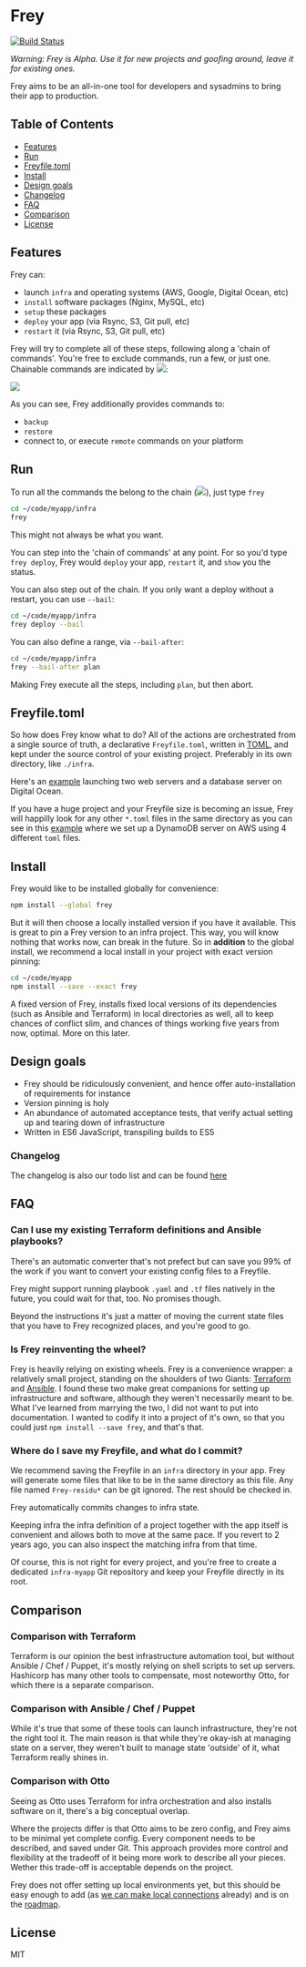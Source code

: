 # Frey

<!-- badges/ -->
[![Build Status](https://travis-ci.org/kvz/frey.svg?branch=master)](https://travis-ci.org/kvz/frey)
<!-- /badges -->

*Warning: Frey is Alpha. Use it for new projects and goofing around, leave it for existing ones.*

Frey aims to be an all-in-one tool for developers and sysadmins to bring their app to production. 

## Table of Contents

- [Features](#features)
- [Run](#run)
- [Freyfile.toml](#freyfile.toml)
- [Install](#install)
- [Design goals](#design-goals)
- [Changelog](#changelog)
- [FAQ](#faq)
- [Comparison](#comparison)
- [License](#license)

## Features

Frey can:

- launch `infra` and operating systems (AWS, Google, Digital Ocean, etc)
- `install` software packages (Nginx, MySQL, etc)
- `setup` these packages
- `deploy` your app (via Rsync, S3, Git pull, etc)
- `restart` it (via Rsync, S3, Git pull, etc)

Frey will try to complete all of these steps, following along a 'chain of commands'. You're free to exclude commands, run a few, or just one. Chainable commands are indicated by ![](https://dl.dropboxusercontent.com/s/2kfqn2yocq4kq7p/2016-03-16%20at%2020.44.png):

![](https://dl.dropboxusercontent.com/s/3ajo3fzslk846d3/2016-03-16%20at%2020.38.png)

As you can see, Frey additionally provides commands to:

- `backup`
- `restore`
- connect to, or execute `remote` commands on your platform

## Run

To run all the commands the belong to the chain (![](https://dl.dropboxusercontent.com/s/2kfqn2yocq4kq7p/2016-03-16%20at%2020.44.png)), just type `frey`

```bash
cd ~/code/myapp/infra
frey
```

This might not always be what you want.

You can step into the 'chain of commands' at any point. For so you'd type `frey deploy`, Frey would `deploy` your app, `restart` it, and `show` you the status.

You can also step out of the chain. If you only want a deploy without a restart, you can use `--bail`:

```bash
cd ~/code/myapp/infra
frey deploy --bail
```

You can also define a range, via `--bail-after`:

```bash
cd ~/code/myapp/infra
frey --bail-after plan
```

Making Frey execute all the steps, including `plan`, but then abort.

## Freyfile.toml

So how does Frey know what to do? All of the actions are orchestrated from a single source of truth, a declarative `Freyfile.toml`, written in [TOML](https://github.com/toml-lang/toml), and kept under the source control of your existing project. Preferably in its own directory, like `./infra`.

Here's an [example](https://github.com/kvz/frey/blob/master/test/scenario/digitalocean/Freyfile.toml) launching two web servers and a database server on Digital Ocean.

If you have a huge project and your Freyfile  size is becoming an issue, Frey will happilly look for any other `*.toml` files in the same directory as you can see in this [example](https://github.com/kvz/frey/tree/master/test/scenario/dynamodb) where we set up a DynamoDB server on AWS using 4 different `toml` files.

## Install

Frey would like to be installed globally for convenience:

```bash
npm install --global frey
```

But it will then choose a locally installed version if you have it available. This is great to pin a Frey version to an infra project. This way, you will know nothing that works now, can break in the future. So in **addition** to the global install, we recommend a local install in your project with exact version pinning:

```bash
cd ~/code/myapp
npm install --save --exact frey
```

A fixed version of Frey, installs fixed local versions of its dependencies (such as Ansible and Terraform) in local directories as well, all to keep chances of conflict slim, and chances of things working five years from now, optimal. More on this later.

## Design goals

- Frey should be ridiculously convenient, and hence offer auto-installation of requirements for instance
- Version pinning is holy
- An abundance of automated acceptance tests, that verify actual setting up and tearing down of infrastructure
- Written in ES6 JavaScript, transpiling builds to ES5

### Changelog

The changelog is also our todo list and can be found [here](CHANGELOG.md)

## FAQ

### Can I use my existing Terraform definitions and Ansible playbooks?

There's an automatic converter that's not prefect but can save you 99% of the work if you want to convert your existing config files to a Freyfile.

Frey might support running playbook `.yaml` and `.tf` files natively in the future, you could wait for that, too. No promises though.

Beyond the instructions it's just a matter of moving the current state files that you have to Frey recognized places, and you're good to go.

<!-- @todo Link to tusd and uppy-server PRs as examples  -->

### Is Frey reinventing the wheel?

Frey is heavily relying on existing wheels. Frey is a convenience wrapper: a relatively small project, standing on the shoulders of two Giants: [Terraform](https://www.terraform.io/) and [Ansible](https://www.ansible.com/). I found these two make great companions for setting up infrastructure and software, although they weren't necessarily meant to be. What I've learned from marrying the two, I did not want to put into documentation. I wanted to codify it into a project of it's own, so that you could just `npm install --save frey`, and that's that.

### Where do I save my Freyfile, and what do I commit?

We recommend saving the Freyfile in an `infra` directory in your app. Frey will generate some files that like to be in the same directory as this file. Any file named `Frey-residu*` can be git ignored. The rest should be checked in.

Frey automatically commits changes to infra state.

Keeping infra the infra definition of a  project together with the app itself is convenient and allows both to move
at the same pace. If you revert to 2 years ago, you can also inspect the matching infra
from that time.

Of course, this is not right for every project, and you're free to create a dedicated `infra-myapp` Git repository and keep your Freyfile directly in its root.

## Comparison

### Comparison with Terraform

Terraform is our opinion the best infrastructure automation tool, but without Ansible / Chef / Puppet, it's mostly relying on shell scripts to set up servers. Hashicorp has many other tools to compensate, most noteworthy Otto, for which there is a separate comparison.

### Comparison with Ansible / Chef / Puppet

While it's true that some of these tools can launch infrastructure, they're not the right tool it. The main reason is that while they're okay-ish at managing state on a server, they weren't built to manage state 'outside' of it, what Terraform really shines in.

### Comparison with Otto

Seeing as Otto uses Terraform for infra orchestration and also installs software on it, there's a big conceptual overlap.

Where the projects differ is that Otto aims to be zero config, and Frey aims to be minimal yet complete config. Every component needs to be described, and saved under Git. This approach provides more control and flexibility at the tradeoff of it being more work to describe all your pieces. Wether this trade-off is acceptable depends on the project.

Frey does not offer setting up local environments yet, but this should be easy enough to add (as [we can make local connections](https://github.com/kvz/frey/blob/master/test/scenario/install/Freyfile.toml#L2) already) and is on the [roadmap](CHANGELOG.md).

## License

MIT
